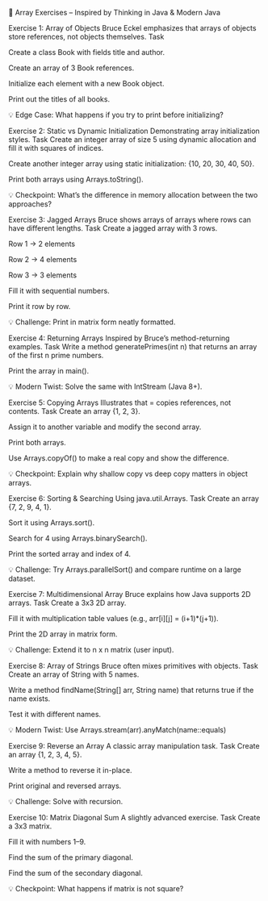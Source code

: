 
📝 Array Exercises – Inspired by Thinking in Java & Modern Java

Exercise 1: Array of Objects
Bruce Eckel emphasizes that arrays of objects store references, not objects themselves.
Task

Create a class Book with fields title and author.


Create an array of 3 Book references.


Initialize each element with a new Book object.


Print out the titles of all books.


💡 Edge Case: What happens if you try to print before initializing?

Exercise 2: Static vs Dynamic Initialization
Demonstrating array initialization styles.
Task
Create an integer array of size 5 using dynamic allocation and fill it with squares of indices.


Create another integer array using static initialization: {10, 20, 30, 40, 50}.


Print both arrays using Arrays.toString().


💡 Checkpoint: What’s the difference in memory allocation between the two approaches?

Exercise 3: Jagged Arrays
Bruce shows arrays of arrays where rows can have different lengths.
Task
Create a jagged array with 3 rows.


Row 1 → 2 elements


Row 2 → 4 elements


Row 3 → 3 elements


Fill it with sequential numbers.


Print it row by row.


💡 Challenge: Print in matrix form neatly formatted.

Exercise 4: Returning Arrays
Inspired by Bruce’s method-returning examples.
Task
Write a method generatePrimes(int n) that returns an array of the first n prime numbers.


Print the array in main().


💡 Modern Twist: Solve the same with IntStream (Java 8+).

Exercise 5: Copying Arrays
Illustrates that = copies references, not contents.
Task
Create an array {1, 2, 3}.


Assign it to another variable and modify the second array.


Print both arrays.


Use Arrays.copyOf() to make a real copy and show the difference.


💡 Checkpoint: Explain why shallow copy vs deep copy matters in object arrays.

Exercise 6: Sorting & Searching
Using java.util.Arrays.
Task
Create an array {7, 2, 9, 4, 1}.


Sort it using Arrays.sort().


Search for 4 using Arrays.binarySearch().


Print the sorted array and index of 4.


💡 Challenge: Try Arrays.parallelSort() and compare runtime on a large dataset.

Exercise 7: Multidimensional Array
Bruce explains how Java supports 2D arrays.
Task
Create a 3x3 2D array.


Fill it with multiplication table values (e.g., arr[i][j] = (i+1)*(j+1)).


Print the 2D array in matrix form.


💡 Challenge: Extend it to n x n matrix (user input).

Exercise 8: Array of Strings
Bruce often mixes primitives with objects.
Task
Create an array of String with 5 names.


Write a method findName(String[] arr, String name) that returns true if the name exists.


Test it with different names.


💡 Modern Twist: Use Arrays.stream(arr).anyMatch(name::equals)

Exercise 9: Reverse an Array
A classic array manipulation task.
Task
Create an array {1, 2, 3, 4, 5}.


Write a method to reverse it in-place.


Print original and reversed arrays.


💡 Challenge: Solve with recursion.

Exercise 10: Matrix Diagonal Sum
A slightly advanced exercise.
Task
Create a 3x3 matrix.


Fill it with numbers 1–9.


Find the sum of the primary diagonal.


Find the sum of the secondary diagonal.


💡 Checkpoint: What happens if matrix is not square?




